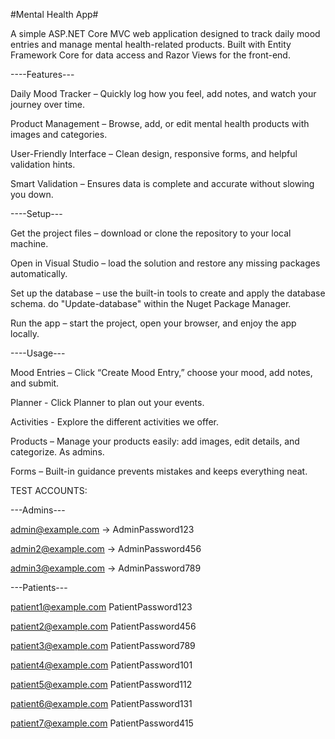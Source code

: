 #Mental Health App#

A simple ASP.NET Core MVC web application designed to track daily mood entries and manage mental health-related products. Built with Entity Framework Core for data access and Razor Views for the front-end.


----Features---

Daily Mood Tracker – Quickly log how you feel, add notes, and watch your journey over time.

Product Management – Browse, add, or edit mental health products with images and categories.

User-Friendly Interface – Clean design, responsive forms, and helpful validation hints.

Smart Validation – Ensures data is complete and accurate without slowing you down.

----Setup---

Get the project files – download or clone the repository to your local machine.

Open in Visual Studio – load the solution and restore any missing packages automatically.

Set up the database – use the built-in tools to create and apply the database schema. do "Update-database" within the Nuget Package Manager.

Run the app – start the project, open your browser, and enjoy the app locally.

----Usage---

Mood Entries – Click “Create Mood Entry,” choose your mood, add notes, and submit.

Planner - Click Planner to plan out your events.

Activities - Explore the different activities we offer.

Products – Manage your products easily: add images, edit details, and categorize. As admins.

Forms – Built-in guidance prevents mistakes and keeps everything neat.


TEST ACCOUNTS: 

---Admins---

admin@example.com
 → AdminPassword123

admin2@example.com
 → AdminPassword456

admin3@example.com
 → AdminPassword789

---Patients---

patient1@example.com
 PatientPassword123

patient2@example.com
 PatientPassword456

patient3@example.com
 PatientPassword789

patient4@example.com
 PatientPassword101

patient5@example.com
  PatientPassword112

patient6@example.com
  PatientPassword131

patient7@example.com
PatientPassword415
